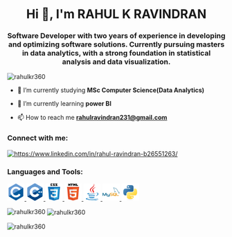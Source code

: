 <h1 align="center">Hi 👋, I'm RAHUL K RAVINDRAN</h1>
<h3 align="center">Software Developer with two years of experience in developing and optimizing software solutions. Currently pursuing masters in data analytics, with a strong foundation in statistical analysis and data visualization.</h3>

<p align="left"> <img src="https://komarev.com/ghpvc/?username=rahulkr360&label=Profile%20views&color=0e75b6&style=flat" alt="rahulkr360" /> </p>

- 🔭 I’m currently studying **MSc Computer Science(Data Analytics)**

- 🌱 I’m currently learning **power BI**

- 📫 How to reach me **rahulravindran231@gmail.com**

<h3 align="left">Connect with me:</h3>
<p align="left">
<a href="https://linkedin.com/in/https://www.linkedin.com/in/rahul-ravindran-b26551263/" target="blank"><img align="center" src="https://raw.githubusercontent.com/rahuldkjain/github-profile-readme-generator/master/src/images/icons/Social/linked-in-alt.svg" alt="https://www.linkedin.com/in/rahul-ravindran-b26551263/" height="30" width="40" /></a>
</p>

<h3 align="left">Languages and Tools:</h3>
<p align="left"> <a href="https://www.cprogramming.com/" target="_blank" rel="noreferrer"> <img src="https://raw.githubusercontent.com/devicons/devicon/master/icons/c/c-original.svg" alt="c" width="40" height="40"/> </a> <a href="https://www.w3schools.com/cpp/" target="_blank" rel="noreferrer"> <img src="https://raw.githubusercontent.com/devicons/devicon/master/icons/cplusplus/cplusplus-original.svg" alt="cplusplus" width="40" height="40"/> </a> <a href="https://www.w3schools.com/css/" target="_blank" rel="noreferrer"> <img src="https://raw.githubusercontent.com/devicons/devicon/master/icons/css3/css3-original-wordmark.svg" alt="css3" width="40" height="40"/> </a> <a href="https://www.w3.org/html/" target="_blank" rel="noreferrer"> <img src="https://raw.githubusercontent.com/devicons/devicon/master/icons/html5/html5-original-wordmark.svg" alt="html5" width="40" height="40"/> </a> <a href="https://www.java.com" target="_blank" rel="noreferrer"> <img src="https://raw.githubusercontent.com/devicons/devicon/master/icons/java/java-original.svg" alt="java" width="40" height="40"/> </a> <a href="https://www.mysql.com/" target="_blank" rel="noreferrer"> <img src="https://raw.githubusercontent.com/devicons/devicon/master/icons/mysql/mysql-original-wordmark.svg" alt="mysql" width="40" height="40"/> </a> <a href="https://www.python.org" target="_blank" rel="noreferrer"> <img src="https://raw.githubusercontent.com/devicons/devicon/master/icons/python/python-original.svg" alt="python" width="40" height="40"/> </a> </p>

<p><img align="left" src="https://github-readme-stats.vercel.app/api/top-langs?username=rahulkr360&show_icons=true&locale=en&layout=compact" alt="rahulkr360" /></p>

<p>&nbsp;<img align="center" src="https://github-readme-stats.vercel.app/api?username=rahulkr360&show_icons=true&locale=en" alt="rahulkr360" /></p>

<p><img align="center" src="https://github-readme-streak-stats.herokuapp.com/?user=rahulkr360&" alt="rahulkr360" /></p>
